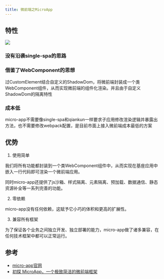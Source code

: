 ```yaml
---
title: 微前端之MicroApp
---
```


## 特性

![](https://img10.360buyimg.com/imagetools/jfs/t1/168885/23/20790/54203/6084d445E0c9ec00e/d879637b4bb34253.png)

### 没有沿袭single-spa的思路

### 借鉴了WebComponent的思想

过CustomElement结合自定义的ShadowDom，将微前端封装成一个类WebComponent组件，从而实现微前端的组件化渲染。并且由于自定义ShadowDom的隔离特性

### 成本低

micro-app不需要像single-spa和qiankun一样要求子应用修改渲染逻辑并暴露出方法，也不需要修改webpack配置，是目前市面上接入微前端成本最低的方案

## 优势

1. 使用简单

我们将所有功能都封装到一个类WebComponent组件中，从而实现在基座应用中嵌入一行代码即可渲染一个微前端应用。

同时micro-app还提供了js沙箱、样式隔离、元素隔离、预加载、数据通信、静态资源补全等一系列完善的功能。

2. 零依赖

micro-app没有任何依赖，这赋予它小巧的体积和更高的扩展性。

3. 兼容所有框架

为了保证各个业务之间独立开发、独立部署的能力，micro-app做了诸多兼容，在任何技术框架中都可以正常运行。

## 参考

- [micro-app官网](https://cangdu.org/micro-app/docs.html#/)
- [初探 MicroApp，一个极致简洁的微前端框架](https://juejin.cn/post/7058112712076689439)
